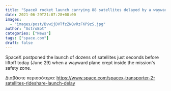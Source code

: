 ```yaml
---
title: "SpaceX rocket launch carrying 88 satellites delayed by a wayward plane"
date: 2021-06-29T21:07:28+00:00
images:
  - "images/post/BvwijDVTfzZNQvRzFKP9zS.jpg"
author: "AstroBot"
categories: ["News"]
tags: ["space.com"]
draft: false
---
```


SpaceX postponed the launch of dozens of satellites just seconds before liftoff today (June 29) when a wayward plane crept inside the mission's safety zone. 

Διαβάστε περισσότερα: https://www.space.com/spacex-transporter-2-satellites-rideshare-launch-delay
